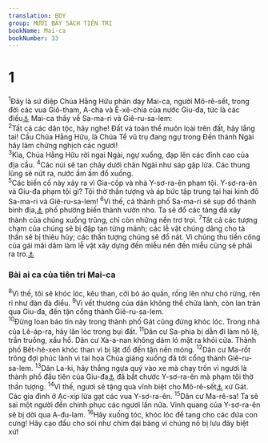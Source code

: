 ```yaml
---
translation: BDY
group: MƯỜI BẢY SÁCH TIÊN TRI
bookName: Mai-ca 
bookNumber: 33
---
```


<div class="title"><h1>1</h1></div>
<span class="verse mi_1_1"><sup>1</sup>Đây là sứ điệp Chúa Hằng Hữu phán dạy Mai-ca, người Mô-rê-sết, trong đời các vua Giô-tham, A-cha và Ê-xê-chia của nước Giu-đa, tức là các điều<a href="#" data-toggle="tooltip" data-placement="bottom" title="Nt lời">⚓</a> Mai-ca thấy về Sa-ma-ri và Giê-ru-sa-lem:<br/></span>
<span class="verse mi_1_2"><sup>2</sup>Tất cả các dân tộc, hãy nghe! Đất và toàn thể muôn loài trên đất, hãy lắng tai! Cầu Chúa Hằng Hữu, là Chúa Tể vũ trụ đang ngự trong Đền thánh Ngài hãy làm chứng nghịch các ngươi!<br/></span>
<span class="verse mi_1_3"><sup>3</sup>Kìa, Chúa Hằng Hữu rời ngai Ngài, ngự xuống, đạp lên các đỉnh cao của địa cầu. </span>
<span class="verse mi_1_4"><sup>4</sup>Các núi sẽ tan chảy dưới chân Ngài như sáp gặp lửa. Các thung lũng sẽ nứt ra, nước ầm ầm đổ xuống.<br/></span>
<span class="verse mi_1_5"><sup>5</sup>Các biến cố này xảy ra vì Gia-cốp và nhà Y-sơ-ra-ên phạm tội. Y-sơ-ra-ên và Giu-đa phạm tội gì? Tội thờ thần tượng và áp bức tập trung tại hai kinh đô Sa-ma-ri và Giê-ru-sa-lem! </span>
<span class="verse mi_1_6"><sup>6</sup>Vì thế, cả thành phố Sa-ma-ri sẽ sụp đổ thành bình địa,<a href="#" data-toggle="tooltip" data-placement="bottom" title="Nt ruộng">⚓</a> phố phường biến thành vườn nho. Ta sẽ đổ các tảng đá xây thành của chúng xuống trũng, chỉ còn những nền trơ trọi. </span>
<span class="verse mi_1_7"><sup>7</sup>Tất cả các tượng chạm của chúng sẽ bị đập tan từng mảnh; các lễ vật chúng dâng cho tà thần sẽ bị thiêu hủy; các thần tượng chúng sẽ đổ nát. Vì chúng thu tiền công của gái mãi dâm làm lễ vật xây dựng đền miễu nên đền miễu cũng sẽ phải ra tro.<a href="#" data-toggle="tooltip" data-placement="bottom" title="Nt nên sẽ trả lại cho gái mãi dâm">⚓</a></span>
<div class="title"><h3>Bài ai ca của tiên tri Mai-ca</h3></div>
<span class="verse mi_1_8"><sup>8</sup>Vì thế, tôi sẽ khóc lóc, kêu than, cởi bỏ áo quần, rống lên như chó rừng, rên rỉ như đàn đà điểu. </span>
<span class="verse mi_1_9"><sup>9</sup>Vì vết thương của dân không thể chữa lành, còn lan tràn qua Giu-đa, đến tận cổng thành Giê-ru-sa-lem.<br/></span>
<span class="verse mi_1_10"><sup>10</sup>Đừng loan báo tin này trong thành phố Gát cũng đừng khóc lóc. Trong nhà của Lê-áp-ra, hãy lăn lóc trong bụi đất. </span>
<span class="verse mi_1_11"><sup>11</sup>Dân cư Sa-phia bị dẫn đi làm nô lệ, trần truồng, xấu hổ. Dân cư Xa-a-nan không dám ló mặt ra khỏi cửa. Thành phố Bết-hê-xen khóc than vì bị lật đổ đến tận nền móng. </span>
<span class="verse mi_1_12"><sup>12</sup>Dân cư Ma-rốt trông đợi phúc lành vì tai họa Chúa giáng xuống đã tới cổng thành Giê-ru-sa-lem. </span>
<span class="verse mi_1_13"><sup>13</sup>Dân La-ki, hãy thắng ngựa quý vào xe mà chạy trốn vì ngươi là thành phố đầu tiên của Giu-đa<a href="#" data-toggle="tooltip" data-placement="bottom" title="Nt con gái Si-ôn">⚓</a> đã bắt chước Y-sơ-ra-ên mà phạm tội thờ thần tượng. </span>
<span class="verse mi_1_14"><sup>14</sup>Vì thế, ngươi sẽ tặng quà vĩnh biệt cho Mô-rê-sết<a href="#" data-toggle="tooltip" data-placement="bottom" title="quê hương của tiên tri Mai-ca 1:1">⚓</a> xứ Gát. Các gia đình ở Ạc-xíp lừa gạt các vua Y-sơ-ra-ên. </span>
<span class="verse mi_1_15"><sup>15</sup>Dân cư Ma-rê-sa! Ta sẽ sai một người đến chinh phục các ngươi lần nữa. Vinh quang của Y-sơ-ra-ên sẽ bị dời qua A-đu-lam. </span>
<span class="verse mi_1_16"><sup>16</sup>Hãy xuống tóc, khóc lóc để tang cho các đứa con cưng! Hãy cạo đầu cho sói như chim đại bàng vì chúng nó bị lưu đày biệt xứ!</span>
